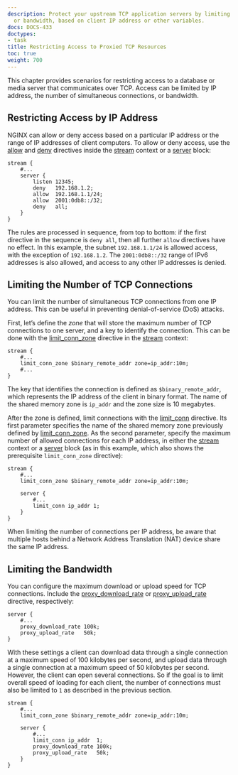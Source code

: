 ```yaml
---
description: Protect your upstream TCP application servers by limiting connections
  or bandwidth, based on client IP address or other variables.
docs: DOCS-433
doctypes:
- task
title: Restricting Access to Proxied TCP Resources
toc: true
weight: 700
---
```



This chapter provides scenarios for restricting access to a database or media server that communicates over TCP. Access can be limited by IP address, the number of simultaneous connections, or bandwidth.

<span id="restrict"></span>
## Restricting Access by IP Address

NGINX can allow or deny access based on a particular IP address or the range of IP addresses of client computers. To allow or deny access, use the [allow](https://nginx.org/en/docs/stream/ngx_stream_access_module.html#allow) and [deny](https://nginx.org/en/docs/stream/ngx_stream_access_module.html#deny) directives inside the [stream](https://nginx.org/en/docs/stream/ngx_stream_core_module.html#stream) context or a [server](https://nginx.org/en/docs/stream/ngx_stream_core_module.html#server) block:

```nginx
stream {
    #...
    server {
        listen 12345;
        deny   192.168.1.2;
        allow  192.168.1.1/24;
        allow  2001:0db8::/32;
        deny   all;
    }
}
```

The rules are processed in sequence, from top to bottom: if the first directive in the sequence is `deny all`, then all further `allow` directives have no effect. In this example, the subnet `192.168.1.1/24` is allowed access, with the exception of `192.168.1.2`. The `2001:0db8::/32` range of IPv6 addresses is also allowed, and access to any other IP addresses is denied.

<span id="limit_conn"></span>
## Limiting the Number of TCP Connections

You can limit the number of simultaneous TCP connections from one IP address. This can be useful in preventing denial-of-service (DoS) attacks.

First, let’s define the _zone_ that will store the maximum number of TCP connections to one server, and a key to identify the connection. This can be done with the [limit_conn_zone](https://nginx.org/en/docs/http/ngx_http_limit_conn_module.html#limit_conn_zone) directive in the [stream](https://nginx.org/en/docs/stream/ngx_stream_core_module.html#stream) context:

```nginx
stream {
    #...
    limit_conn_zone $binary_remote_addr zone=ip_addr:10m;
    #...
}
```

The key that identifies the connection is defined as `$binary_remote_addr`, which represents the IP address of the client in binary format. The name of the shared memory zone is `ip_addr` and the zone size is 10 megabytes.

After the zone is defined, limit connections with the [limit_conn](https://nginx.org/en/docs/stream/ngx_stream_limit_conn_module.html#limit_conn) directive. Its first parameter specifies the name of the shared memory zone previously defined by [limit_conn_zone](https://nginx.org/en/docs/http/ngx_http_limit_conn_module.html#limit_conn_zone). As the second parameter, specify the maximum number of allowed connections for each IP address, in either the [stream](https://nginx.org/en/docs/stream/ngx_stream_core_module.html#stream) context or a [server](https://nginx.org/en/docs/stream/ngx_stream_core_module.html#server) block (as in this example, which also shows the prerequisite `limit_conn_zone` directive):

```nginx
stream {
    #...
    limit_conn_zone $binary_remote_addr zone=ip_addr:10m;

    server {
        #...
        limit_conn ip_addr 1;
    }
}
```

When limiting the number of connections per IP address, be aware that multiple hosts behind a Network Address Translation (NAT) device share the same IP address.

<span id="limit_bandwidth"></span>
## Limiting the Bandwidth

You can configure the maximum download or upload speed for TCP connections. Include the [proxy_download_rate](https://nginx.org/en/docs/stream/ngx_stream_proxy_module.html#proxy_download_rate) or [proxy_upload_rate](https://nginx.org/en/docs/stream/ngx_stream_proxy_module.html#proxy_upload_rate) directive, respectively:

```nginx
server {
    #...
    proxy_download_rate 100k;
    proxy_upload_rate   50k;
}
```

With these settings a client can download data through a single connection at a maximum speed of 100 kilobytes per second, and upload data through a single connection at a maximum speed of 50 kilobytes per second. However, the client can open several connections. So if the goal is to limit overall speed of loading for each client, the number of connections must also be limited to `1` as described in the previous section.

```nginx
stream {
    #...
    limit_conn_zone $binary_remote_addr zone=ip_addr:10m;

    server {
        #...
        limit_conn ip_addr  1;
        proxy_download_rate 100k;
        proxy_upload_rate   50k;
    }
}
```

